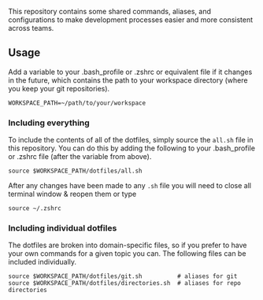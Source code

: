 This repository contains some shared commands, aliases, and configurations to make development processes easier and more consistent across teams.

## Usage
Add a variable to your .bash_profile or .zshrc or equivalent file if it changes in the future, which contains the path to your workspace directory (where you keep your git repositories).
```
WORKSPACE_PATH=~/path/to/your/workspace
```

### Including everything
To include the contents of all of the dotfiles, simply source the `all.sh` file in this repository. You can do this by adding the following to your .bash_profile or .zshrc file (after the variable from above).
```
source $WORKSPACE_PATH/dotfiles/all.sh
```

After any changes have been made to any `.sh` file you will need to close all terminal window & reopen them or type
```
source ~/.zshrc
```

### Including individual dotfiles
The dotfiles are broken into domain-specific files, so if you prefer to have your own commands for a given topic you can. The following files can be included individually.
```
source $WORKSPACE_PATH/dotfiles/git.sh          # aliases for git
source $WORKSPACE_PATH/dotfiles/directories.sh  # aliases for repo directories
```
